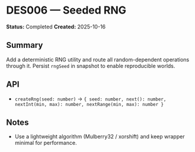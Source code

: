 # DES006 — Seeded RNG

**Status:** Completed
**Created:** 2025-10-16

## Summary

Add a deterministic RNG utility and route all random-dependent operations through it. Persist `rngSeed` in snapshot to enable reproducible worlds.

## API

- `createRng(seed: number)` -> `{ seed: number, next(): number, nextInt(min, max): number, nextRange(min, max): number }`

## Notes

- Use a lightweight algorithm (Mulberry32 / xorshift) and keep wrapper minimal for performance.

